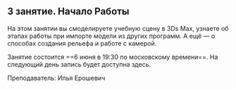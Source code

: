 ## 3 занятие. Начало Работы

На этом занятии вы смоделируете учебную сцену в 3Ds Max, узнаете об этапах работы при импорте модели из других программ. А ещё — о способах создания рельефа и работе с камерой. 

Занятие состоится ==6 июня в 19:30 по московскому времени==. На следующий день запись будет доступна здесь. 

Преподаватель: Илья Ерошевич